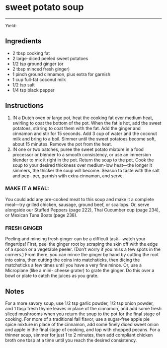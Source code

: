 # sweet potato soup
---
Yield: 

## Ingredients
- 2 tbsp cooking fat
- 2 large-diced peeled sweet potatoes
- 1/2 tsp ground ginger (or
- 2 tbsp minced fresh ginger)
- 1 pinch ground cinnamon, plus extra for garnish
- 1 cup full-fat coconut milk
- 1/2 tsp salt
- 1/4 tsp black pepper

## Instructions
1. IN a Dutch oven or large pot, heat the cooking fat over
medium heat, swirling to coat the bottom of the pot. When
the fat is hot, add the sweet potatoes, stirring to coat them
with the fat. Add the ginger and cinnamon and stir for
15 seconds. Add 3 cup of water and the coconut milk and
bring to a boil. Simmer until the sweet potatoes become
soft, about 15 minutes. Remove the pot from the heat.
2. IN one or two batches, puree the sweet potato mixture in a
food processor or blender to a smooth consistency, or use
an immersion blender to mix it right in the pot. Return the
soup to the pot. Cook the soup to your desired thickness
over medium-low heat—the longer it simmers, the thicker
the soup will become. Season to taste with the salt and pep-
per, garnish with extra cinnamon, and serve.


### MAKE IT A MEAL: 
You could add any pre-cooked meat to
this soup and make it a complete meal—try grilled chicken,
sausage, ground beef, or scallops. Or, serve alongside our
Stuffed Peppers (page 222), Thai Cucumber cup (page
234), or Mexican Tuna Boats (page 238).

### FRESH GINGER 
Peeling and mincing fresh ginger can
be a difficult task—watch your fingertips! First, peel the
ginger root by scraping the skin off with the edge of a spoon
or a vegetable peeler. (Don’t worry if you miss a few spots in
the corners.) From there, you can mince the ginger by hand
by cutting the root into coins, then cutting the coins into
matchsticks, then dicing the matchsticks a few times until
you have a very fine mince. Or, use a Microplane (like a mini-
cheese grater) to grate the ginger. Do this over a bowl or plate
to catch the juices as you grate.

## Notes

For a more savory soup, use 1/2 tsp
garlic powder, 1/2 tsp onion
powder, and 1 tbsp fresh thyme
leaves in place of the cinnamon, and
add some fresh sliced mushrooms when
you return the soup to the pot for the
final stage of cooking. For more of a
traditional fall flavor, use a sugar-free
apple pie spice mixture in place of the
cinnamon, add some finely diced sweet
onion and apple in the final stage of
cooking, and top with chopped pecans.
For a thinner soup, simmer for just 1 to
2 minutes, then add compliant chicken
broth one tbsp at a time until
you reach the desired consistency.
